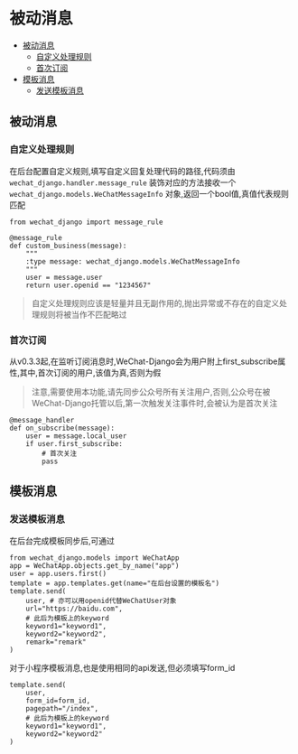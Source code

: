 # 被动消息

- [被动消息](#%e8%a2%ab%e5%8a%a8%e6%b6%88%e6%81%af)
  - [自定义处理规则](#%e8%87%aa%e5%ae%9a%e4%b9%89%e5%a4%84%e7%90%86%e8%a7%84%e5%88%99)
  - [首次订阅](#%e9%a6%96%e6%ac%a1%e8%ae%a2%e9%98%85)
- [模板消息](#%e6%a8%a1%e6%9d%bf%e6%b6%88%e6%81%af)
  - [发送模板消息](#%e5%8f%91%e9%80%81%e6%a8%a1%e6%9d%bf%e6%b6%88%e6%81%af)

## 被动消息
### 自定义处理规则
在后台配置自定义规则,填写自定义回复处理代码的路径,代码须由 `wechat_django.handler.message_rule` 装饰对应的方法接收一个 `wechat_django.models.WeChatMessageInfo` 对象,返回一个bool值,真值代表规则匹配

    from wechat_django import message_rule

    @message_rule
    def custom_business(message):
        """
        :type message: wechat_django.models.WeChatMessageInfo
        """
        user = message.user
        return user.openid == "1234567"

> 自定义处理规则应该是轻量并且无副作用的,抛出异常或不存在的自定义处理规则将被当作不匹配略过

### 首次订阅
从v0.3.3起,在监听订阅消息时,WeChat-Django会为用户附上first_subscribe属性,其中,首次订阅的用户,该值为真,否则为假
> 注意,需要使用本功能,请先同步公众号所有关注用户,否则,公众号在被WeChat-Django托管以后,第一次触发关注事件时,会被认为是首次关注

    @message_handler
    def on_subscribe(message):
        user = message.local_user
        if user.first_subscribe:
            # 首次关注
            pass

## 模板消息
### 发送模板消息
在后台完成模板同步后,可通过

    from wechat_django.models import WeChatApp
    app = WeChatApp.objects.get_by_name("app")
    user = app.users.first()
    template = app.templates.get(name="在后台设置的模板名")
    template.send(
        user, # 亦可以用openid代替WeChatUser对象
        url="https://baidu.com",
        # 此后为模板上的keyword
        keyword1="keyword1",
        keyword2="keyword2",
        remark="remark"
    )

对于小程序模板消息,也是使用相同的api发送,但必须填写form_id

    template.send(
        user,
        form_id=form_id,
        pagepath="/index",
        # 此后为模板上的keyword
        keyword1="keyword1",
        keyword2="keyword2"
    )